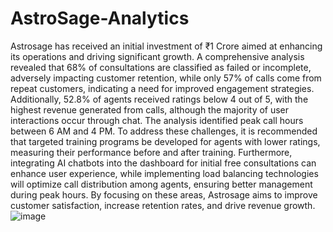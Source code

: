 # AstroSage-Analytics
Astrosage has received an initial investment of ₹1 Crore aimed at enhancing its operations and driving significant growth. A comprehensive analysis revealed that 68% of consultations are classified as failed or incomplete, adversely impacting customer retention, while only 57% of calls come from repeat customers, indicating a need for improved engagement strategies. Additionally, 52.8% of agents received ratings below 4 out of 5, with the highest revenue generated from calls, although the majority of user interactions occur through chat. The analysis identified peak call hours between 6 AM and 4 PM. To address these challenges, it is recommended that targeted training programs be developed for agents with lower ratings, measuring their performance before and after training. Furthermore, integrating AI chatbots into the dashboard for initial free consultations can enhance user experience, while implementing load balancing technologies will optimize call distribution among agents, ensuring better management during peak hours. By focusing on these areas, Astrosage aims to improve customer satisfaction, increase retention rates, and drive revenue growth.
![image](https://github.com/user-attachments/assets/b288bfed-246c-4b75-91b3-eb83fe431ea7)
